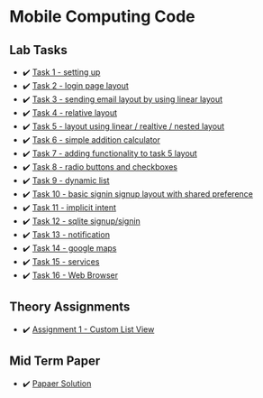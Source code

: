 # Mobile Computing Code

## Lab Tasks

- ✔️ [Task 1 - setting up](https://github.com/sam67k/mobilecomputing/tree/task1)
- ✔️ [Task 2 - login page layout](https://github.com/sam67k/mobilecomputing/tree/task2)
- ✔️ [Task 3 - sending email layout by using linear layout](https://github.com/sam67k/mobilecomputing/tree/task3)
- ✔️ [Task 4 - relative layout](https://github.com/sam67k/mobilecomputing/tree/task4)
- ✔️ [Task 5 - layout using linear / realtive / nested layout](https://github.com/sam67k/mobilecomputing/tree/task5)
- ✔️ [Task 6 - simple addition calculator](https://github.com/sam67k/mobilecomputing/tree/task6)
- ✔️ [Task 7 - adding functionality to task 5 layout](https://github.com/sam67k/mobilecomputing/tree/task7)
- ✔️ [Task 8 - radio buttons and checkboxes](https://github.com/sam67k/mobilecomputing/tree/task8)
- ✔️ [Task 9 - dynamic list](https://github.com/sam67k/mobilecomputing/tree/task9)
- ✔️ [Task 10 - basic signin signup layout with shared preference](https://github.com/sam67k/mobilecomputing/tree/task10)
- ✔️ [Task 11 - implicit intent](https://github.com/sam67k/mobilecomputing/tree/task11)
- ✔️ [Task 12 - sqlite signup/signin](https://github.com/sam67k/mobilecomputing/tree/task12)
- ✔️ [Task 13 - notification](https://github.com/sam67k/mobilecomputing/tree/task13)
- ✔️ [Task 14 - google maps](https://github.com/sam67k/mobilecomputing/tree/task14)
- ✔️ [Task 15 - services](https://github.com/sam67k/mobilecomputing/tree/task15)
- ✔️ [Task 16 - Web Browser](https://github.com/sam67k/mobilecomputing/tree/task16)

## Theory Assignments

- ✔️ [Assignment 1 - Custom List View](https://github.com/sam67k/mobilecomputing/tree/assignment1)

## Mid Term Paper

- ✔️ [Papaer Solution](https://github.com/sam67k/mobilecomputing/tree/midtermpaper)
